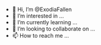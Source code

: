 - 👋 Hi, I’m @ExodiaFallen
- 👀 I’m interested in ...
- 🌱 I’m currently learning ...
- 💞️ I’m looking to collaborate on ...
- 📫 How to reach me ...

<!---
ExodiaFallen/ExodiaFallen is a ✨ special ✨ repository because its `README.md` (this file) appears on your GitHub profile.
You can click the Preview link to take a look at your changes.
--->
